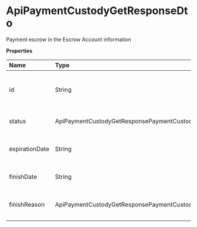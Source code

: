 # ApiPaymentCustodyGetResponseDto

Payment escrow in the Escrow Account information

**Properties**

| Name           | Type                                                   | Required | Description                               |
| :------------- | :----------------------------------------------------- | :------- | :---------------------------------------- |
| id             | String                                                 | ❌       | Unique payment escrow identifier in Asaas |
| status         | ApiPaymentCustodyGetResponsePaymentCustodyStatus       | ❌       | Payment escrow status                     |
| expirationDate | String                                                 | ❌       | Payment escrow expiration date            |
| finishDate     | String                                                 | ❌       | Payment escrow finish date                |
| finishReason   | ApiPaymentCustodyGetResponsePaymentCustodyFinishReason | ❌       | Payment escrow finish reason              |

<!-- This file was generated by liblab | https://liblab.com/ -->
